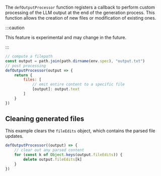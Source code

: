 
The `defOutputProcessor` function registers a callback to perform custom processing of the LLM output at the end of the generation process. This function allows the creation of new files or modification of existing ones.

:::caution

This feature is experimental and may change in the future.

:::

```js
// compute a filepath
const output = path.join(path.dirname(env.spec), "output.txt")
// post processing
defOutputProcessor(output => {
    return {
        files: [
            // emit entire content to a specific file
            [output]: output.text
        ]
    }
})
```

## Cleaning generated files

This example clears the `fileEdits` object, which contains the parsed file updates.

```js
defOutputProcessor((output) => {
    // clear out any parsed content
    for (const k of Object.keys(output.fileEdits)) {
        delete output.fileEdits[k]
    }
})
```
